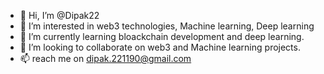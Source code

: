 - 👋 Hi, I’m @Dipak22
- 👀 I’m interested in web3 technologies, Machine learning, Deep learning
- 🌱 I’m currently learning bloackchain development and deep learning.
- 💞️ I’m looking to collaborate on web3 and Machine learning projects.
- 📫 reach me on dipak.221190@gmail.com

<!---
Dipak22/Dipak22 is a ✨ special ✨ repository because its `README.md` (this file) appears on your GitHub profile.
You can click the Preview link to take a look at your changes.
--->
